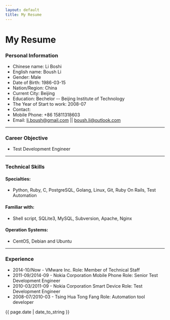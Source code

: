 ```yaml
---
layout: default
title: My Resume
---
```


# My Resume

### Personal Information
- Chinese name: Li Boshi
- English name: Boush Li
- Gender: Male
- Date of Birth: 1986-03-15
- Nation/Region: China
- Current City: Beijing
- Education: Bechelor -- Beijing Institute of Technology
- The Year of Start to work: 2008-07
- Contact:
- Mobile Phone: +86 15811318603
- Email: li.boush@gmail.com || boush.li@outlook.com

---

### Career Objective
- Test Development Engineer

---

### Technical Skills

#### Specialties:
- Python, Ruby, C, PostgreSQL, Golang, Linux, Git, Ruby On Rails, Test Automation

#### Familiar with:
- Shell script, SQLite3, MySQL, Subversion, Apache, Nginx

#### Operation Systems:
- CentOS, Debian and Ubuntu

---

### Experience
- 2014-10/Now - VMware Inc.
Role:
Member of Technical Staff
- 2011-09/2014-09 - Nokia Corporation Mobile Phone
Role:
Senior Test Development Engineer
- 2010-03/2011-09 - Nokia Corporation Smart Device
Role:
Test Development Engineer
- 2008-07/2010-03 - Tsing Hua Tong Fang
Role:
Automation tool developer


{{ page.date | date_to_string }}
